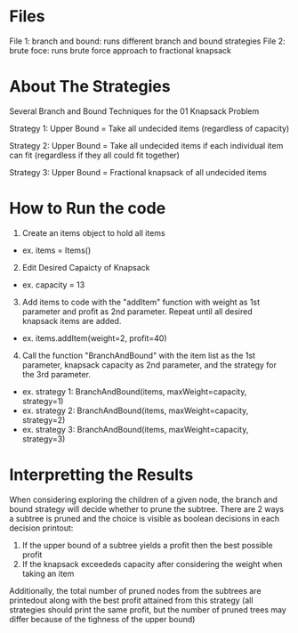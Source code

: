 # Files
File 1: branch and bound: runs different branch and bound strategies
File 2: brute foce: runs brute force approach to fractional knapsack

# About The Strategies
Several Branch and Bound Techniques for the 01 Knapsack Problem

Strategy 1: Upper Bound = Take all undecided items (regardless of capacity)

Strategy 2: Upper Bound = Take all undecided items if each individual item can fit (regardless if they all could fit together)

Strategy 3: Upper Bound = Fractional knapsack of all undecided items


# How to Run the code
1) Create an items object to hold all items
 - ex. items = Items() 
2) Edit Desired Capaicty of Knapsack
 - ex. capacity = 13
3) Add items to code with the "addItem" function with weight as 1st parameter and profit as 2nd parameter. Repeat until all desired knapsack items are added.
 - ex. items.addItem(weight=2, profit=40)
4) Call the function "BranchAndBound" with the item list as the 1st parameter, knapsack capacity as 2nd parameter, and the strategy for the 3rd parameter.
 - ex. strategy 1: BranchAndBound(items, maxWeight=capacity, strategy=1)
 - ex. strategy 2: BranchAndBound(items, maxWeight=capacity, strategy=2)
 - ex. strategy 3: BranchAndBound(items, maxWeight=capacity, strategy=3)

# Interpretting the Results
When considering exploring the children of a given node, the branch and bound strategy will decide whether to prune the subtree. There are 2 ways a subtree is pruned and the choice is visible as boolean decisions in each decision printout:
1) If the upper bound of a subtree yields a profit then the best possible profit
2) If the knapsack exceededs capacity after considering the weight when taking an item

Additionally, the total number of pruned nodes from the subtrees are printedout along with the best profit attained from this strategy (all strategies should print the same profit, but the number of pruned trees may differ because of the tighness of the upper bound)
